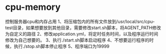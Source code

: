 # cpu-memory
控制服务器cpu和内存占用
1、将压缩包内的所有文件放到/usr/local/src/cpu-test目录，如果想要放到其他目录，需要修改start.sh脚本，将AGENT_PATH修改为自定义的路径
2、修改application.yml，将定时任务时间，以及程序运行时间修改为自己想要的。
3、执行./start.sh脚本启动程序
4、不想要运行程序的时候，执行./stop.sh脚本停止程序
5、程序端口为19999
